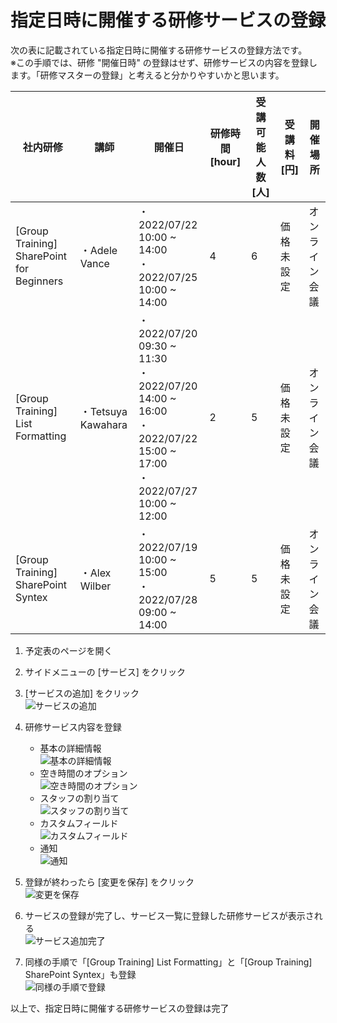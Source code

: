 # 指定日時に開催する研修サービスの登録

次の表に記載されている指定日時に開催する研修サービスの登録方法です。  
※この手順では、研修 "開催日時" の登録はせず、研修サービスの内容を登録します。「研修マスターの登録」と考えると分かりやすいかと思います。

| 社内研修                                  | 講師               | 開催日                                                                                                               | 研修時間 [hour] | 受講可能人数 [人] | 受講料 [円] | 開催場所       |
| ----------------------------------------- | ------------------ | -------------------------------------------------------------------------------------------------------------------- | --------------- | ----------------- | ----------- | -------------- |
| [Group Training] SharePoint for Beginners | ・Adele Vance      | ・2022/07/22 10:00 ~ 14:00<br>・2022/07/25 10:00 ~ 14:00                                                             | 4               | 6                 | 価格未設定  | オンライン会議 |
| [Group Training] List Formatting          | ・Tetsuya Kawahara | ・2022/07/20 09:30 ~ 11:30<br>・2022/07/20 14:00 ~ 16:00<br>・2022/07/22 15:00 ~ 17:00<br>・2022/07/27 10:00 ~ 12:00 | 2               | 5                 | 価格未設定  | オンライン会議 |
| [Group Training] SharePoint Syntex        | ・Alex Wilber      | ・2022/07/19 10:00 ~ 15:00<br>・2022/07/28 09:00 ~ 14:00                                                             | 5               | 5                 | 価格未設定  | オンライン会議 |

1. 予定表のページを開く
2. サイドメニューの [サービス] をクリック
3. [サービスの追加] をクリック<br />
![サービスの追加](assets/20-サービスの追加.png)

4. 研修サービス内容を登録
   - 基本の詳細情報<br />![基本の詳細情報](assets/20-基本情報.png)
   - 空き時間のオプション<br />![空き時間のオプション](assets/20-空き時間.png)
   - スタッフの割り当て<br />![スタッフの割り当て](assets/20-スタッフの割り当て.png)
   - カスタムフィールド<br />![カスタムフィールド](assets/20-カスタムフィールド.png)
   - 通知<br />![通知](assets/20-通知.png)

5. 登録が終わったら [変更を保存] をクリック<br />
![変更を保存](assets/20-変更を保存.png)

6. サービスの登録が完了し、サービス一覧に登録した研修サービスが表示される<br />
![サービス追加完了](assets/20-サービス追加完了.png)

7. 同様の手順で「[Group Training] List Formatting」と「[Group Training] SharePoint Syntex」も登録<br />
![同様の手順で登録](assets/20-list-syntex.png)

以上で、指定日時に開催する研修サービスの登録は完了
